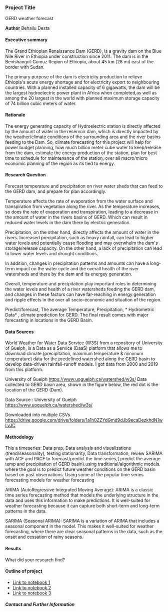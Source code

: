 ### Project Title
GERD weather forecast

**Author**
Behailu Desta
#### Executive summary
The Grand Ethiopian Renaissance Dam (GERD), is a gravity dam on the Blue Nile River in Ethiopia under construction since 2011. The dam is in the Benishangul-Gumuz Region of Ethiopia, about 45 km (28 mi) east of the border with Sudan.

The primary purpose of the dam is electricity production to relieve Ethiopia's acute energy shortage and for electricity export to neighbouring countries. With a planned installed capacity of 6 gigawatts, the dam will be the largest hydroelectric power plant in Africa when completed,as well as among the 20 largest in the world with planned maximum storage capacity of 74 billion cubic meters of water.

#### Rationale
The energy generating capacity of Hydroelectric station is directly affected by the amount of water in the reservoir dam, which is directly impacted by the weather/climate conditions of the surrounding area and the river basins feeding to the Dam. So, climate forecasting for this project will help for power budget planning, how much billion meter cube water to keep/release from the dam, estimate the energy production of the station, plan for best time to schedule for maintenance of the station, over all macro/micro economic planning of the region as its tied to energy.
#### Research Question
Forecast temperature and precipitation on river water sheds that can feed to the GERD dam, and prepare for plan accordingly.

Temperature affects the rate of evaporation from the water surface and transpiration from vegetation along the river. As the temperature increases, so does the rate of evaporation and transpiration, leading to a decrease in the amount of water in the rivers basins of GERD. Which can result in reduced water levels in the dam there by electric generation.

Precipitation, on the other hand, directly affects the amount of water in the rivers. Increased precipitation, such as heavy rainfall, can lead to higher water levels and potentially cause flooding and may overwhelm the dam's storage/release capacity. On the other hand, a lack of precipitation can lead to lower water levels and drought conditions.

In addition, changes in precipitation patterns and amounts can have a long-term impact on the water cycle and the overall health of the river watersheds and there by the dam and its energey generation.

Overall, temperature and precipitation play important roles in determining the water levels and health of a river watersheds feeding the GERD dam, and changes in these factors can have far-reaching in energy generation and ripple effects in the over all socio-economic and situation of the region.

Predict/forecast, The average Temperature, Precipitation, * Hydrometric Data* , climate prediction for GERD. The final result comes with major forecasting in locations in the GERD Basin.

#### Data Sources
World Weather for Water Data Service (W3S) from a repository of University of Guelph, is a Data as a Service (DaaS) platform that allows me to download climate (precipitation, maximum temperature & minimum temperature) data for the predefined watershed along the GERD basin to develop data-driven rainfall-runoff models. I got data from 2000 and 2019 from this platform.

University of Guelph https://www.uoguelph.ca/watershed/w3s/ Data collected to GERD basin area, shown in the figure below, the red dot is the location of the GERD (Dam).

Data Source : University of Guelph https://www.uoguelph.ca/watershed/w3s/

Downloaded into multiple CSVs https://drive.google.com/drive/folders/1a1h0ZZYdGmd9dJb9ecaDezkhdN1wLvJC

#### Methodology
This a timeseries: Data prep, Data analysis and visualizations (trend/seasonality), testing stationarity, Data transformation, review SARIMA with ACF and PACF to forecast/predict the time series,( predict the average temp and precipitation of GERD basin).using traditional/algorithmic models.
where the goal is to predict future weather conditions on the GERD basin based on past observations. Using some of the popular time series forecasting models for weather forecasting

ARIMA (AutoRegressive Integrated Moving Average): ARIMA is a classic time series forecasting method that models the underlying structure in the data and uses this information to make predictions. It is well-suited for weather forecasting because it can capture both short-term and long-term patterns in the data.

SARIMA (Seasonal ARIMA): SARIMA is a variation of ARIMA that includes a seasonal component in the model. This makes it well-suited for weather forecasting, where there are clear seasonal patterns in the data, such as the onset and cessation of rainy seasons.

#### Results
What did your research find?

#### Outline of project

- [Link to notebook 1]()
- [Link to notebook 2]()
- [Link to notebook 3]()


##### Contact and Further Information
